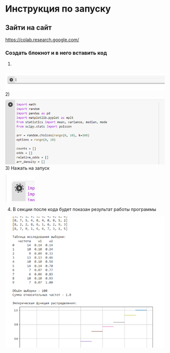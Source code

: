 # Инструкция по запуску

## Зайти на сайт

https://colab.research.google.com/

### Создать блокнот и в него  вставить код
1)
![img.png](img.png)
2)
![img_1.png](img_1.png)
3) Нажать на запуск

![img_2.png](img_2.png)

4) В секции после кода будет показан результат работы программы

![img_3.png](img_3.png)